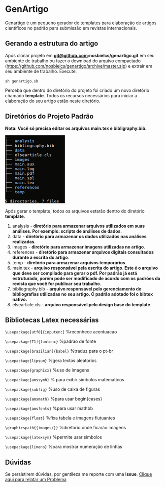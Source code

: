 # GenArtigo

Genartigo é um pequeno gerador de templates para elaboração de artigos científicos no padrão para submissão em revistas internacionais.

## Gerando a estrutura do artigo

Após clonar projeto em **git@github.com:nosbielcs/genartigo.git**  em seu ambiente de trabalho ou  fazer o download do arquivo compactado (https://github.com/nosbielcs/genartigo/archive/master.zip) e extrair em seu ambiente de trabalho. Execute:

`sh genartigo.sh`

Perceba que dentro do diretório do projeto foi criado um novo diretório chamado **template**. Todos os recursos necessários para iniciar a elaboração do seu artigo estão neste diretório.

## Diretórios do Projeto Padrão

**Nota: Você só precisa editar os arquivos main.tex e bibligraphy.bib.**

![Estrutura Padrão](structure.png)

Após gerar o template, todos os arquivos estarão dentro do diretório **template**.
1. analysis - **diretório para armazenar arquivos utilizados em suas análises. Por exemplo: scripts de análises de dados**.
2. data -  **diretório para armazenar os dados utilizados nas análises realizadas**.
3. images - **diretório para armazenar imagens utilizadas no artigo**.
4. references - **diretório para armazenar arquivos digitais consultados durante a escrita do artigo**.
5. temp - **diretório para armazenar arquivos temporários**.
6. main.tex - **arquivo responsável pela escrita do artigo. Este é o arquivo que deve ser compilado para gerar o pdf. Por padrão já está estruturado, porém pode ser modificado de acordo com os padrões da revista que você for publicar seu trabalho**.
7. bibliography.bib - **arquivo responsável pelo gerenciamento de bibliografias utilizadas no seu artigo. O padrão adotado foi o bibtex nativo.**
8. elsearticle.cls - **arquivo responsável pelo design base do template**.

## Bibliotecas Latex necessárias

`\usepackage[utf8]{inputenc}` %reconhece acentuacao

`\usepackage[T1]{fontenc}` %padrao de fonte

`\usepackage[brazilian]{babel}` %traduz para o pt-br

`\usepackage{lipsum}` %gera textos aleatorios

`\usepackage{graphicx}` %uso de imagens

`\usepackage{amssymb}` % para exibir simbolos matematicos

`\usepackage{subfig}` %uso de caixa de figuras

`\usepackage{amsmath}` %para usar begin{cases}

`\usepackage{amsfonts}` %para usar mathbb

`\usepackage{float}` %fixa tabela e imagens flutuantes

`\graphicspath{{images/}}` %diretorio onde ficarão imagens

`\usepackage{latexsym}` %permite usar simbolos

`\usepackage{lineno}` %para mostrar numeração de linhas

## Dúvidas

Se persistirem dúvidas, por gentileza me reporte com uma **Issue**. [Clique aqui para relatar um Problema](https://github.com/nosbielcs/genartigo/issues)
